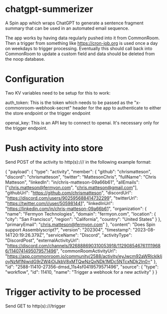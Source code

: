# chatgpt-summerizer
A Spin app which wraps ChatGPT to generate a sentence fragment summary that can be used in an automated email sequence.

The app works by having data regularly pushed into it from CommonRoom. Then a trigger from something like https://cron-job.org is used once a day on weekdays to trigger processing. Eventually this should call back into CommonRoom to update a custom field and data should be deleted from the noop database.

# Configuration
Two KV variables need to be setup for this to work:

auth_token: This is the token which needs to be passed as the "x-commonroom-webhook-secret" header for the app to authenticate to either the store endpoint or the trigger endpoint

openai_key: This is an API key to connect to openai. It's necessary only for the trigger endpoint.

# Push activity into store
Send POST of the activity to http(s)://<app>/ in the following example format:

{
	"payload": {
		"type": "activity",
		"member": {
			"github": "chrismatteson",
			"discord": "chrismatteson",
			"twitter": "MattesonChris",
			"fullName": "Chris Matteson",
			"linkedIn": "in/chris-matteson-09a66b61",
			"allEmails": ["chris.matteson@fermyon.com", "chris.matteson@gmail.com"],
			"githubUrl": "https://github.com/chrismatteson",
			"discordUrl": "https://discord.com/users/902595688414732299",
			"twitterUrl": "https://twitter.com/i/user/505981441",
			"linkedInUrl": "https://linkedin.com/in/chris-matteson-09a66b61",
			"organization": {
				"name": "Fermyon Technologies",
				"domain": "fermyon.com",
				"location": {
					"city": "San Francisco",
					"region": "California",
					"country": "United States"
				}
			},
			"primaryEmail": "chris.matteson@fermyon.com"
		},
		"content": "Does Spin support Assemblyscript?",
		"version": "202304",
		"timestamp": "2023-08-14T20:19:26.379Z",
		"serviceName": "Discord",
		"activityType": "DiscordPost",
		"externalActivityUrl": "https://discord.com/channels/926888690310053918/1129085467611119686/1140741495079571496",
		"commonRoomActivityUrl": "https://app.commonroom.io/community/2588/activity/eyJwcm92aWRlcklkIjoyNzM1NiwidG9rZW4iOiJkbV8xMTQwNzQxNDk1MDc5NTcxNDk2In0="
	},
	"id": "2588-11410-27356-dmsd_11s4sf0419579571496",
	"source": {
		"type": "workflow",
		"id": 11410,
		"name": "Trigger a webhook for a new activity"
	}
}

# Trigger activity to be processed
Send GET to http(s)://<app>/trigger
